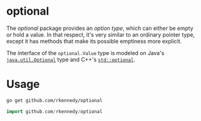 # optional

The _optional_ package provides an _option type_, which can either be empty or
hold a value. In that respect, it's very similar to an ordinary pointer type,
except it has methods that make its possible emptiness more explicit.

The interface of the `optional.Value` type is modeled on Java's
[`java.util.Optional`][java-opt] type and C++'s [`std::optional`][std-opt].

# Usage

```bash
go get github.com/rkennedy/optional
```

```go
import github.com/rkennedy/optional
```

[java-opt]: https://docs.oracle.com/javase/8/docs/api/java/util/Optional.html
[std-opt]: https://en.cppreference.com/w/cpp/utility/optional
